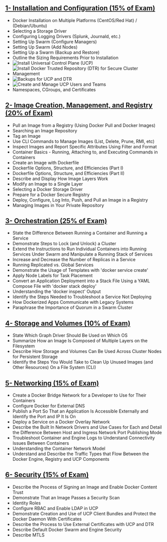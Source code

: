 ## <u>**1- Installation and Configuration (15% of Exam)**</u>

*   Docker Installation on Multiple Platforms (CentOS/Red Hat) / (Debian/Ubuntu)
*   Selecting a Storage Driver
*   Configuring Logging Drivers (Splunk, Journald, etc.)
*   Setting Up Swarm (Configure Managers)
*   Setting Up Swarm (Add Nodes)
*   Setting Up a Swarm (Backup and Restore)
*   Outline the Sizing Requirements Prior to Installation
*   ![Install Universal Control Plane (UCP)](https://github.com/AJNOURI/Docker_Certified_Associate_Certification/wiki/Install-Universal-Control-Plane-(UCP))
*   ![Install Docker Trusted Repository (DTR) for Secure Cluster Management](https://github.com/AJNOURI/Docker_Certified_Associate_Certification/wiki/Install-Docker-Trusted-Repository-(DTR)-for-Secure-Cluster-Management)
*   ![Backups for UCP and DTR](https://github.com/AJNOURI/Docker_Certified_Associate_Certification/wiki/Backups-for-UCP-and-DTR)
*   ![Create and Manage UCP Users and Teams](https://github.com/AJNOURI/Docker_Certified_Associate_Certification/wiki/Create-and-Manage-UCP-Users-and-Teams)
*   Namespaces, CGroups, and Certificates

## <u>**2- Image Creation, Management, and Registry (20% of Exam)**</u>

*   Pull an Image from a Registry (Using Docker Pull and Docker Images)
*   Searching an Image Repository
*   Tag an Image
*   Use CLI Commands to Manage Images (List, Delete, Prune, RMI, etc)
*   Inspect Images and Report Specific Attributes Using Filter and Format
*   Container Basics - Running, Attaching to, and Executing Commands in Containers
*   Create an Image with Dockerfile
*   Dockerfile Options, Structure, and Efficiencies (Part I)
*   Dockerfile Options, Structure, and Efficiencies (Part II)
*   Describe and Display How Image Layers Work
*   Modify an Image to a Single Layer
*   Selecting a Docker Storage Driver
*   Prepare for a Docker Secure Registry
*   Deploy, Configure, Log Into, Push, and Pull an Image in a Registry
*   Managing Images in Your Private Repository

## <u>**3- Orchestration (25% of Exam)**</u>

*   State the Difference Between Running a Container and Running a Service
*   Demonstrate Steps to Lock (and Unlock) a Cluster
*   Extend the Instructions to Run Individual Containers into Running Services Under Swarm and Manipulate a Running Stack of Services
*   Increase and Decrease the Number of Replicas in a Service
*   Running Replicated vs. Global Services
*   Demonstrate the Usage of Templates with 'docker service create'
*   Apply Node Labels for Task Placement
*   Convert an Application Deployment into a Stack File Using a YAML Compose File with 'docker stack deploy'
*   Understanding the 'docker inspect' Output
*   Identify the Steps Needed to Troubleshoot a Service Not Deploying
*   How Dockerized Apps Communicate with Legacy Systems
*   Paraphrase the Importance of Quorum in a Swarm Cluster

## <u>**4- Storage and Volumes (10% of Exam)**</u>

*   State Which Graph Driver Should Be Used on Which OS
*   Summarize How an Image Is Composed of Multiple Layers on the Filesystem
*   Describe How Storage and Volumes Can Be Used Across Cluster Nodes for Persistent Storage
*   Identify the Steps You Would Take to Clean Up Unused Images (and Other Resources) On a File System (CLI)

## <u>**5- Networking (15% of Exam)**</u>

*   Create a Docker Bridge Network for a Developer to Use for Their Containers
*   Configure Docker for External DNS
*   Publish a Port So That an Application Is Accessible Externally and Identify the Port and IP It Is On
*   Deploy a Service on a Docker Overlay Network
*   Describe the Built In Network Drivers and Use Cases for Each and Detail the Difference Between Host and Ingress Network Port Publishing Mode
*   Troubleshoot Container and Engine Logs to Understand Connectivity Issues Between Containers
*   Understanding the Container Network Model
*   Understand and Describe the Traffic Types that Flow Between the Docker Engine, Registry and UCP Components

## <u>**6- Security (15% of Exam)**</u>

*   Describe the Process of Signing an Image and Enable Docker Content Trust
*   Demonstrate That an Image Passes a Security Scan
*   Identity Roles
*   Configure RBAC and Enable LDAP in UCP
*   Demonstrate Creation and Use of UCP Client Bundles and Protect the Docker Daemon With Certificates
*   Describe the Process to Use External Certificates with UCP and DTR
*   Describe Default Docker Swarm and Engine Security
*   Describe MTLS
